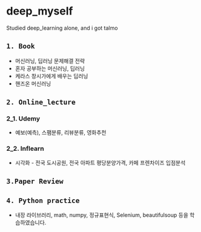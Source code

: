 # deep_myself

Studied deep_learning alone, and i got talmo

## `1. Book`
* 머신러닝, 딥러닝 문제해결 전략
* 혼자 공부하는 머신러닝, 딥러닝
* 케라스 창시가에게 배우는 딥러닝
* 핸즈온 머신러닝

## `2. Online_lecture`
### 2_1. Udemy
* 예보(예측), 스팸분류, 리뷰분류, 영화추천

### 2_2. Inflearn
* 시각화 - 전국 도시공원, 전국 아파트 평당분양가격, 카페 프렌차이즈 입점분석

## `3.Paper Review`

## `4. Python practice`
* 내장 라이브러리, math, numpy, 정규표현식, Selenium, beautifulsoup 등을 학습하였습니다.
